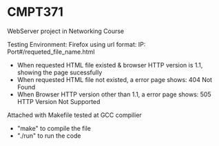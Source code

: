 # CMPT371
WebServer project in Networking Course

Testing Environment: Firefox
using url format: IP: Port#/requeted_file_name.html
- When requested HTML file existed & browser HTTP version is 1.1,
showing the page sucessfully
- When requested HTML file not existed, a error page shows: 404 Not Found
- When Browser HTTP version other than 1.1, a error page shows: 505 HTTP Version Not Supported


Attached with Makefile tested at GCC compilier
- "make" to compile the file
- "./run" to run the code

